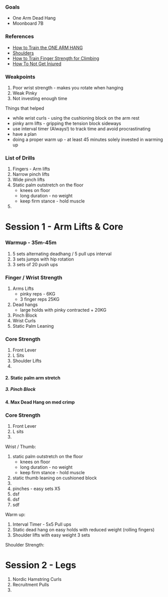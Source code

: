 ### Goals
- One Arm Dead Hang
- Moonboard 7B

### References
- [How to Train the ONE ARM HANG](https://www.youtube.com/watch?v=-YkM1wI9ACk)
- [Shoulders](https://www.youtube.com/watch?v=Zx1QS_m5n2s)
- [How to Train Finger Strength for Climbing](https://www.youtube.com/watch?v=I_-YapmymjA)
- [How To Not Get Injured](https://www.youtube.com/watch?v=etAwQ4jzyNY)

### Weakpoints
1. Poor wrist strength - makes you rotate when hanging
2. Weak Pinky 
3. Not investing enough time

Things that helped
- while wrist curls - using the cushioning block on the arm rest
- pinky arm lifts - gripping the tension block sideways
- use interval timer (Always!) to track time and avoid procrastinating
- have a plan
- doing a proper warm up - at least 45 minutes solely invested in warming up

### List of Drills
1. Fingers - Arm lifts
2. Narrow pinch lifts
3. Wide pinch lifts
4. Static palm outstretch on the floor 
   - knees on floor
   - long duration - no weight
   - keep firm stance - hold muscle
6. 


# Session 1 - Arm Lifts & Core
### Warmup - 35m-45m
1. 5 sets alternating deadhang / 5 pull ups interval
2. 3 sets jumps with hip rotation  
3. 3 sets of 20 push ups 

### Finger / Wrist Strength
1. Arms Lifts
	- pinky reps - 6KG
	- 3 finger reps 25KG
2. Dead hangs
	- large holds with pinky contracted + 20KG
3. Pinch Block
4. Wrist Curls
5. Static Palm Leaning

### Core Strength
1. Front Lever
2. L Sits
3. Shoulder Lifts
4. 
#### 2. Static palm arm stretch

##### 3. Pinch Block

#### 4. Max Dead Hang on med crimp

### Core Strength

1. Front Lever
2. L sits
3. 

Wrist / Thumb:
1. static palm outstretch on the floor 
   - knees on floor
   - long duration - no weight
   - keep firm stance - hold muscle
2. static thumb leaning on cushioned block
3. 
4. pinches - easy sets X5
5. dsf
6. dsf
7. sdf

Warm up:
1. Interval Timer - 5x5 Pull ups
2. Static dead hang on easy holds with reduced weight (rolling fingers)
3. Shoulder lifts with easy weight 3 sets


Shoulder Strength:


# Session 2 - Legs
1. Nordic Hamstring Curls
2. Recruitment Pulls
3. 

